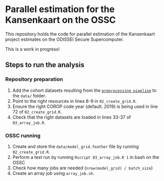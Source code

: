 # Parallel estimation for the Kansenkaart on the OSSC

This repository holds the code for parallel estimation of the Kansenkaart project estimates on the ODISSEI Secure Supercomputer.

This is a work in progress!


## Steps to run the analysis

### Repository preparation
1. Add the cohort datasets resulting from the [`preprocessing pipeline`]() to the `data/` folder.
2. Point to the right resources in lines 8-9 in `02_create_grid.R`.
3. Ensure the right COROP code year (default: 2019) is being used in line 72 of `02_create_grid.R`.
4. Check that the right datasets are loaded in lines 33-37 of `03_array_job.R`.


### OSSC running
1. Create and store the `data/model_grid.feather` file by running `02_create_grid.R`. 
1. Perform a test run by running `Rscript 03_array_job.R 1` in bash on the OSSC
3. Check how many jobs are needed (`nrow(model_grid) / batch_size`)
2. Create an array job using `array_job.sh`. 

